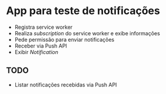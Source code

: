 # App para teste de notificações

- Registra service worker
- Realiza _subscription_ do service worker e exibe informações
- Pede permissão para enviar notificações
 - Receber via Push API
 - Exibir _Notification_

## TODO
 - Listar notificações recebidas via Push API

